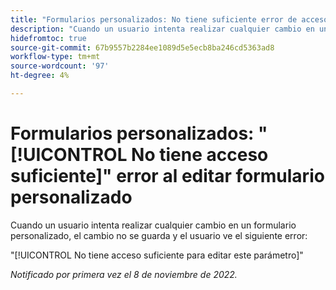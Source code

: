 ```yaml
---
title: "Formularios personalizados: No tiene suficiente error de acceso al editar formulario personalizado"
description: "Cuando un usuario intenta realizar cualquier cambio en un formulario personalizado, el cambio no se guarda y el usuario ve el error: No tiene acceso suficiente para editar este parámetro"
hidefromtoc: true
source-git-commit: 67b9557b2284ee1089d5e5ecb8ba246cd5363ad8
workflow-type: tm+mt
source-wordcount: '97'
ht-degree: 4%

---
```



# Formularios personalizados: &quot;[!UICONTROL No tiene acceso suficiente]&quot; error al editar formulario personalizado

Cuando un usuario intenta realizar cualquier cambio en un formulario personalizado, el cambio no se guarda y el usuario ve el siguiente error:

&quot;[!UICONTROL No tiene acceso suficiente para editar este parámetro]&quot;

_Notificado por primera vez el 8 de noviembre de 2022._

